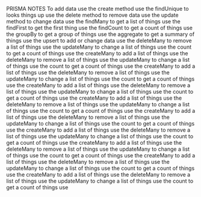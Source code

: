 PRISMA NOTES
To add data
use the create method
use the findUnique to looks things up
use the delete method to remove data
use the update method to change data
use the findMany to get a list of things
use the findFirst to get the first thing
use the findCount to get a count of things
use the groupBy to get a group of things
use the aggregate to get a summary of things
use the upsert to add or change data
use the deleteMany to remove a list of things
use the updateMany to change a list of things
use the count to get a count of things
use the createMany to add a list of things
use the deleteMany to remove a list of things
use the updateMany to change a list of things
use the count to get a count of things
use the createMany to add a list of things
use the deleteMany to remove a list of things
use the updateMany to change a list of things
use the count to get a count of things
use the createMany to add a list of things
use the deleteMany to remove a list of things
use the updateMany to change a list of things
use the count to get a count of things
use the createMany to add a list of things
use the deleteMany to remove a list of things
use the updateMany to change a list of things
use the count to get a count of things
use the createMany to add a list of things
use the deleteMany to remove a list of things
use the updateMany to change a list of things
use the count to get a count of things
use the createMany to add a list of things
use the deleteMany to remove a list of things
use the updateMany to change a list of things
use the count to get a count of things
use the createMany to add a list of things
use the deleteMany to remove a list of things
use the updateMany to change a list of things
use the count to get a count of things
use the createMany to add a list of things
use the deleteMany to remove a list of things
use the updateMany to change a list of things
use the count to get a count of things
use the createMany to add a list of things
use the deleteMany to remove a list of things
use the updateMany to change a list of things
use the count to get a count of things
use
